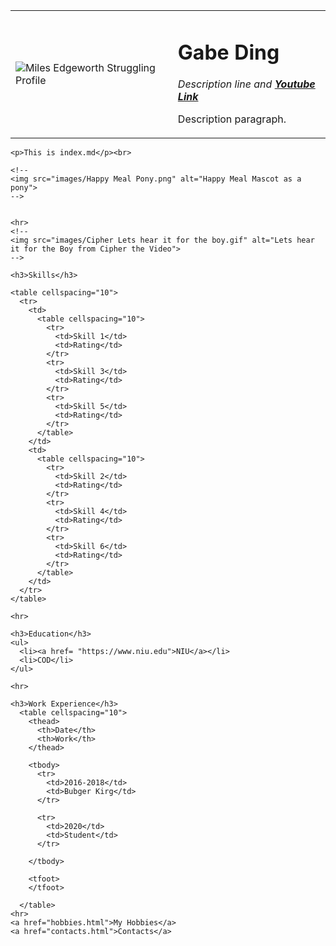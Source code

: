 <!DOCTYPE html>
<html lang="en" dir="ltr">
  <head>
    <meta charset="utf-8">
    <title>Gabe's Personal Site</title>
  </head>
  <body>
    <table cellspacing ="20">
      <tr>
        <td><img src=
          "https://64.media.tumblr.com/ad924536764b0256fb8f3d7675262e13/tumblr_obyywkX6aK1s9zcpuo1_540.jpg"
          alt="Miles Edgeworth Struggling Profile">
        </td>
        <td><h1>Gabe Ding</h1>
          <p><em>Description line and
            <strong><a href="https://www.youtube.com/">Youtube Link</a></strong></em></p>
          <p>Description paragraph.</p>
        </td>
      </tr>
    </table>

    <p>This is index.md</p><br>

    <!--
    <img src="images/Happy Meal Pony.png" alt="Happy Meal Mascot as a pony">
    -->


    <hr>
    <!--
    <img src="images/Cipher Lets hear it for the boy.gif" alt="Lets hear it for the Boy from Cipher the Video">
    -->

    <h3>Skills</h3>

    <table cellspacing="10">
      <tr>
        <td>
          <table cellspacing="10">
            <tr>
              <td>Skill 1</td>
              <td>Rating</td>
            </tr>
            <tr>
              <td>Skill 3</td>
              <td>Rating</td>
            </tr>
            <tr>
              <td>Skill 5</td>
              <td>Rating</td>
            </tr>
          </table>
        </td>
        <td>
          <table cellspacing="10">
            <tr>
              <td>Skill 2</td>
              <td>Rating</td>
            </tr>
            <tr>
              <td>Skill 4</td>
              <td>Rating</td>
            </tr>
            <tr>
              <td>Skill 6</td>
              <td>Rating</td>
            </tr>
          </table>
        </td>
      </tr>
    </table>

    <hr>

    <h3>Education</h3>
    <ul>
      <li><a href= "https://www.niu.edu">NIU</a></li>
      <li>COD</li>
    </ul>

    <hr>

    <h3>Work Experience</h3>
      <table cellspacing="10">
        <thead>
          <th>Date</th>
          <th>Work</th>
        </thead>

        <tbody>
          <tr>
            <td>2016-2018</td>
            <td>Bubger Kirg</td>
          </tr>

          <tr>
            <td>2020</td>
            <td>Student</td>
          </tr>

        </tbody>

        <tfoot>
        </tfoot>

      </table>
    <hr>
    <a href="hobbies.html">My Hobbies</a>
    <a href="contacts.html">Contacts</a>
  </body>
</html>
